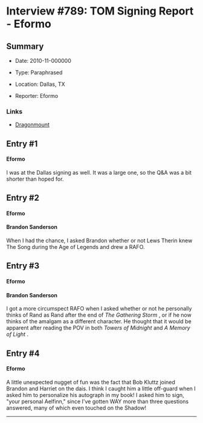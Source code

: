 # Interview #789: TOM Signing Report - Eformo

## Summary

- Date: 2010-11-000000

- Type: Paraphrased

- Location: Dallas, TX

- Reporter: Eformo

### Links

- [Dragonmount](http://www.dragonmount.com/forums/topic/53029-tom-signing-tour-reports/page__st__20#entry1662740)


## Entry #1

#### Eformo

I was at the Dallas signing as well. It was a large one, so the Q&A was a bit shorter than hoped for.

## Entry #2

#### Eformo

#### Brandon Sanderson

When I had the chance, I asked Brandon whether or not Lews Therin knew The Song during the Age of Legends and drew a RAFO.

## Entry #3

#### Eformo

#### Brandon Sanderson

I got a more circumspect RAFO when I asked whether or not he personally thinks of Rand as Rand after the end of
*The Gathering Storm*
, or if he now thinks of the amalgam as a different character. He thought that it would be apparent after reading the POV in both
*Towers of Midnight*
and
*A Memory of Light*
.

## Entry #4

#### Eformo

A little unexpected nugget of fun was the fact that Bob Kluttz joined Brandon and Harriet on the dais. I think I caught him a little off-guard when I asked him to personalize his autograph in my book! I asked him to sign, "your personal Aelfinn," since I've gotten WAY more than three questions answered, many of which even touched on the Shadow!


---

